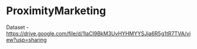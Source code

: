 # ProximityMarketing

Dataset - https://drive.google.com/file/d/1laCl9BkM3UvHYHMYYSJja6R5g1tR7TVA/view?usp=sharing
